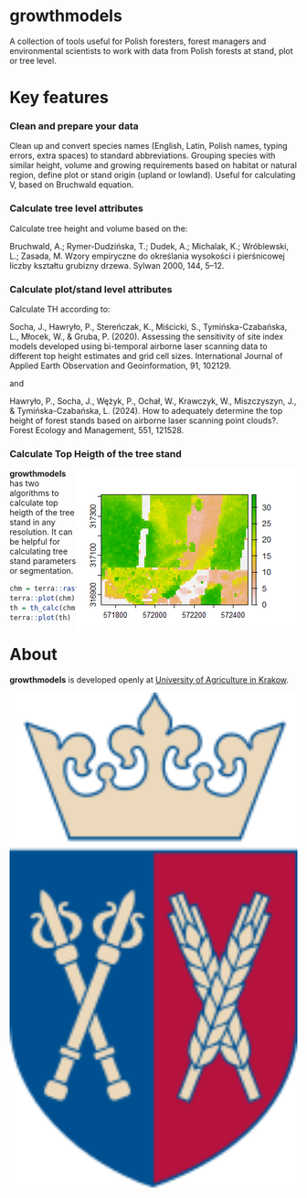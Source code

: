 # growthmodels

A collection of tools useful for Polish foresters, forest managers and environmental scientists to work with data from Polish forests at stand, plot or tree level.

# Key features

### Clean and prepare your data

Clean up and convert species names (English, Latin, Polish names, typing errors, extra spaces) to standard abbreviations. Grouping species with similar height, volume and growing requirements based on habitat or natural region, define plot or stand origin (upland or lowland). Useful for calculating V, based on Bruchwald equation.

### Calculate tree level attributes

Calculate tree height and volume based on the:

Bruchwald, A.; Rymer-Dudzińska, T.; Dudek, A.; Michalak, K.; Wróblewski, L.; Zasada, M. Wzory empiryczne do określania wysokości i pierśnicowej liczby kształtu grubizny drzewa. Sylwan 2000, 144, 5–12.


### Calculate  plot/stand level attributes

Calculate TH according to:

Socha, J., Hawryło, P., Stereńczak, K., Miścicki, S., Tymińska-Czabańska, L., Młocek, W., & Gruba, P. (2020). Assessing the sensitivity of site index models developed using bi-temporal airborne laser scanning data to different top height estimates and grid cell sizes. International Journal of Applied Earth Observation and Geoinformation, 91, 102129.

and

Hawryło, P., Socha, J., Wężyk, P., Ochał, W., Krawczyk, W., Miszczyszyn, J., & Tymińska-Czabańska, L. (2024). How to adequately determine the top height of forest stands based on airborne laser scanning point clouds?. Forest Ecology and Management, 551, 121528.

### Calculate Top Heigth of the tree stand

<img align="right" src="images/th_calc.png">

**growthmodels** has two algorithms to calculate top heigth of the tree stand in any resolution. It can be helpful for calculating tree stand parameters or segmentation.

```r
chm = terra::rast(system.file('raster/chm.tif', package = 'growthmodels'))
terra::plot(chm)
th = th_calc(chm, f = "h_sd")
terra::plot(th)
```

# About

**growthmodels** is developed openly at [University of Agriculture in Krakow](https://en.urk.edu.pl/).

<img src="images/ur-herb.svg" width="600" align="center">
